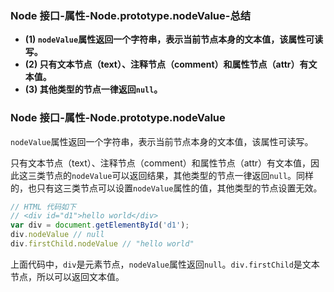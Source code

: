 ### Node 接口-属性-Node.prototype.nodeValue-总结

- **(1) `nodeValue`属性返回一个字符串，表示当前节点本身的文本值，该属性可读写。**
- **(2) 只有文本节点（text）、注释节点（comment）和属性节点（attr）有文本值。**
- **(3) 其他类型的节点一律返回`null`。**

### Node 接口-属性-Node.prototype.nodeValue

`nodeValue`属性返回一个字符串，表示当前节点本身的文本值，该属性可读写。

只有文本节点（text）、注释节点（comment）和属性节点（attr）有文本值，因此这三类节点的`nodeValue`可以返回结果，其他类型的节点一律返回`null`。同样的，也只有这三类节点可以设置`nodeValue`属性的值，其他类型的节点设置无效。

```javascript
// HTML 代码如下
// <div id="d1">hello world</div>
var div = document.getElementById('d1');
div.nodeValue // null
div.firstChild.nodeValue // "hello world"
```

上面代码中，`div`是元素节点，`nodeValue`属性返回`null`。`div.firstChild`是文本节点，所以可以返回文本值。
